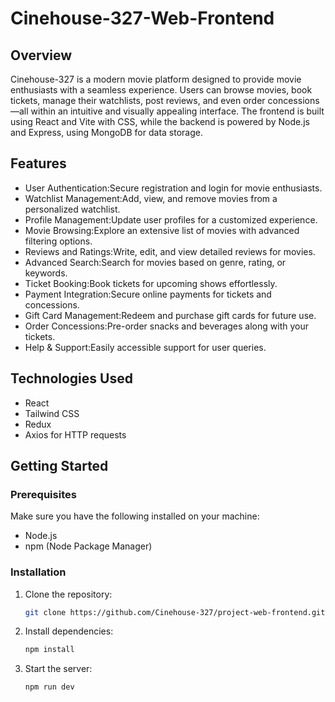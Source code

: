 # Cinehouse-327-Web-Frontend

## Overview

Cinehouse-327 is a modern movie platform designed to provide movie enthusiasts with a seamless experience. Users can browse movies, book tickets, manage their watchlists, post reviews, and even order concessions—all within an intuitive and visually appealing interface. The frontend is built using React and Vite with CSS, while the backend is powered by Node.js and Express, using MongoDB for data storage.

## Features

- User Authentication:Secure registration and login for movie enthusiasts.
- Watchlist Management:Add, view, and remove movies from a personalized watchlist.
- Profile Management:Update user profiles for a customized experience.
- Movie Browsing:Explore an extensive list of movies with advanced filtering options.
- Reviews and Ratings:Write, edit, and view detailed reviews for movies.
- Advanced Search:Search for movies based on genre, rating, or keywords.
- Ticket Booking:Book tickets for upcoming shows effortlessly.
- Payment Integration:Secure online payments for tickets and concessions.
- Gift Card Management:Redeem and purchase gift cards for future use.
- Order Concessions:Pre-order snacks and beverages along with your tickets.
- Help & Support:Easily accessible support for user queries.


## Technologies Used

- React
- Tailwind CSS
- Redux
- Axios for HTTP requests

## Getting Started

### Prerequisites

Make sure you have the following installed on your machine:

- Node.js
- npm (Node Package Manager)

### Installation

1. Clone the repository:

   ```bash
   git clone https://github.com/Cinehouse-327/project-web-frontend.git
2. Install dependencies:

    ```bash
    npm install
    ```

3. Start the server:

    ```bash
    npm run dev
    ```